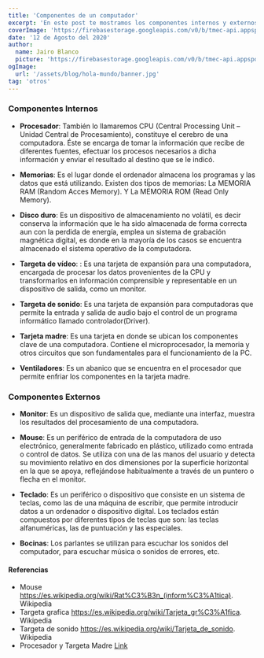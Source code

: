 ```yaml
---
title: 'Componentes de un computador'
excerpt: 'En este post te mostramos los componentes internos y externos que conforman un computador para su correcto funcionamiento.'
coverImage: 'https://firebasestorage.googleapis.com/v0/b/tmec-api.appspot.com/o/images%2Fcomponentes-de-una-pc%2Fteclado.jpg?alt=media&token=126bdf9b-0337-4843-b112-f21cefe92f51'
date: '12 de Agosto del 2020'
author:
  name: Jairo Blanco
  picture: 'https://firebasestorage.googleapis.com/v0/b/tmec-api.appspot.com/o/jmGlZffY_400x400.jpg?alt=media&token=64e638e3-57c1-4d7d-83e0-7ee87a1726fa'
ogImage:
  url: '/assets/blog/hola-mundo/banner.jpg'
tag: 'otros'
---
```



### Componentes Internos

<!-- * **Fuente de poder**:  -->

* **Procesador**: También lo llamaremos CPU (Central Processing Unit – Unidad Central de Procesamiento), constituye el cerebro de una computadora. Éste se encarga de tomar la información que recibe de diferentes fuentes, efectuar los procesos necesarios a dicha información y enviar el resultado al destino que se le indicó. 

* **Memorias**: Es el lugar donde el ordenador almacena los programas y las datos que está utilizando. Existen dos tipos de memorias: La MEMORIA RAM (Random Acces Memory).  Y La MEMORIA ROM (Read Only Memory).


* **Disco duro**: Es un dispositivo de almacenamiento no volátil, es decir conserva la información que le ha sido almacenada de forma correcta aun con la perdida de energía, emplea un sistema de grabación magnética digital, es donde en la mayoría de los casos se encuentra almacenado el sistema operativo de la computadora. 

* **Targeta de vídeo**: : Es una tarjeta de expansión para una computadora, encargada de procesar los datos provenientes de la CPU y transformarlos en información comprensible y representable en un dispositivo de salida, como un monitor. 

* **Targeta de sonido**: Es una tarjeta de expansión para computadoras que permite la entrada y salida de audio bajo el control de un programa informático llamado controlador(Driver). 

* **Tarjeta madre**: Es una tarjeta en donde se ubican los componentes clave de una computadora. Contiene el microprocesador, la memoria y otros circuitos que son fundamentales para el funcionamiento de la PC. 

* **Ventiladores**: Es un abanico que se encuentra en el procesador que permite enfriar los componentes en la tarjeta madre.



### Componentes Externos

* **Monitor**: Es un dispositivo de salida que, mediante una interfaz, muestra los resultados del procesamiento de una computadora. 

* **Mouse**: Es un periférico de entrada de la computadora de uso electrónico, generalmente fabricado en plástico, utilizado como entrada o control de datos. Se utiliza con una de las manos del usuario y detecta su movimiento relativo en dos dimensiones por la superficie horizontal en la que se apoya, reflejándose habitualmente a través de un puntero o flecha en el monitor.

* **Teclado**: Es un periférico o dispositivo que consiste en un sistema de teclas, como las de una máquina de escribir, que permite introducir datos a un ordenador o dispositivo digital. Los teclados están compuestos por diferentes tipos de teclas que son: las teclas alfanuméricas, las de puntuación y las especiales. 

* **Bocinas**: Los parlantes se utilizan para escuchar los sonidos del computador, para escuchar música o sonidos de errores, etc. 


<article class="referencias">
  <h4>Referencias</h4>
  <ul>
    <li>Mouse
      <a target="_blank" href="https://es.wikipedia.org/wiki/Rat%C3%B3n_(inform%C3%A1tica)">https://es.wikipedia.org/wiki/Rat%C3%B3n_(inform%C3%A1tica)</a>. Wikipedia
    </li>
    <li>Targeta grafica
      <a target="_blank" href="https://es.wikipedia.org/wiki/Tarjeta_gr%C3%A1fica">https://es.wikipedia.org/wiki/Tarjeta_gr%C3%A1fica</a>. Wikipedia
    </li>
    <li>Targeta de sonido
      <a target="_blank" href="https://es.wikipedia.org/wiki/Tarjeta_de_sonido">https://es.wikipedia.org/wiki/Tarjeta_de_sonido</a>. Wikipedia
    </li>
    <li>Procesador y Targeta Madre
      <a target="_blank" href="https://tallerinformatica.wordpress.com/la-placa-madre-y-el-microprocesador/#:~:text=La%20placa%20madre%3A%20Motherboard.,el%20funcionamiento%20de%20la%20computadora.&text=La%20placa%20madre%20tiene%20todos,para%20el%20procesamiento%20de%20datos.">Link</a>
    </li>
  </ul>
</article>